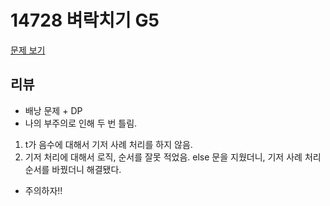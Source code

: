 # 14728 벼락치기 G5

[문제 보기](https://www.acmicpc.net/problem/14728)

## 리뷰

- 배낭 문제 + DP
- 나의 부주의로 인해 두 번 틀림.
1. t가 음수에 대해서 기저 사례 처리를 하지 않음.
2. 기저 처리에 대해서 로직, 순서를 잘못 적었음. else 문을 지웠더니, 기저 사례 처리 순서를 바꿨더니 해결됐다.
- 주의하자!!